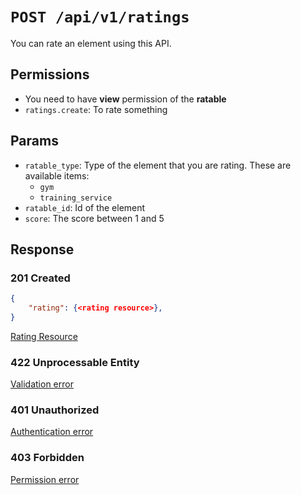# `POST /api/v1/ratings`
You can rate an element using this API.


## Permissions

- You need to have **view** permission of the **ratable**
- `ratings.create`: To rate something

## Params

- `ratable_type`: Type of the element that you are rating. These are available items:
  - `gym`
  - `training_service`
- `ratable_id`: Id of the element
- `score`: The score between 1 and 5

## Response

### 201 Created
```json
{
    "rating": {<rating resource>},
}
```

[Rating Resource](../resources/rating.md)

### 422 Unprocessable Entity
[Validation error](../validation-errors.md)

### 401 Unauthorized
[Authentication error](../authentication-errors.md)

### 403 Forbidden
[Permission error](../permission-errors.md)
